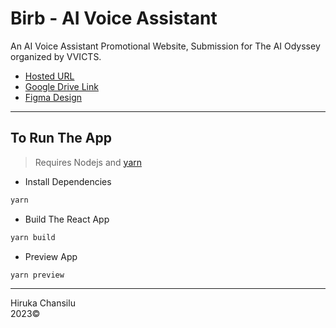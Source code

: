 # Birb - AI Voice Assistant

An AI Voice Assistant Promotional Website, Submission for The AI Odyssey organized by VVICTS.

- [Hosted URL](birb-hirukachansilu.netlify.app/)
- [Google Drive Link](https://drive.google.com/drive/folders/1BsPCGv_2WRNjWVG0aHGKEi64F0l5lfZZ?usp=sharing)
- [Figma Design](https://www.figma.com/file/pVLHlkEeHpW6WDTm4fBn6t/Birb---AI-Voice-Assistant?type=design&node-id=0%3A1&t=R9dgwuazF26d3Cqe-1)

---

## To Run The App

> Requires Nodejs and [yarn](https://yarnpkg.com/getting-started/install)

- Install Dependencies

```bash
yarn
```

- Build The React App

```bash
yarn build
```

- Preview App

```bash
yarn preview
```

---

Hiruka Chansilu  
2023©
